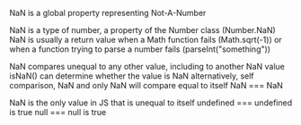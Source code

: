 NaN is a global property representing Not-A-Number

NaN is a type of number, a property of the Number class (Number.NaN)
NaN is usually a return value when a Math function fails (Math.sqrt(-1)) or when a function trying to parse a number fails (parseInt("something"))

NaN compares unequal to any other value, including to another NaN value
isNaN() can determine whether the value is NaN
alternatively, self comparison, NaN and only NaN will compare equal to itself
NaN === NaN

NaN is the only value in JS that is unequal to itself
undefined === undefined is true
null === null is true
